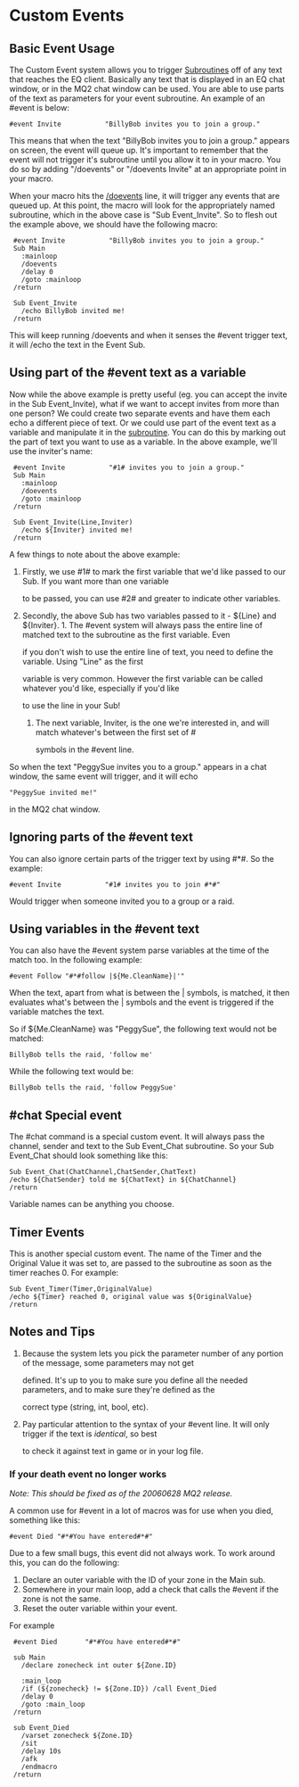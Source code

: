 # Custom Events

## Basic Event Usage

The Custom Event system allows you to trigger [Subroutines](../../documentation/subroutines.md) off of any text that reaches the EQ client. Basically any text that is displayed in an EQ chat window, or in the MQ2 chat window can be used. You are able to use parts of the text as parameters for your event subroutine. An example of an \#event is below:

```text
#event Invite           "BillyBob invites you to join a group."
```

This means that when the text "BillyBob invites you to join a group." appears on screen, the event will queue up. It's important to remember that the event will not trigger it's subroutine until you allow it to in your macro. You do so by adding "/doevents" or "/doevents Invite" at an appropriate point in your macro.

When your macro hits the [/doevents](../../commands/macro-commands/doevents.md) line, it will trigger any events that are queued up. At this point, the macro will look for the appropriately named subroutine, which in the above case is "Sub Event\_Invite". So to flesh out the example above, we should have the following macro:

```text
 #event Invite           "BillyBob invites you to join a group."
 Sub Main
   :mainloop
   /doevents
   /delay 0
   /goto :mainloop
 /return

 Sub Event_Invite
   /echo BillyBob invited me!
 /return
```

This will keep running /doevents and when it senses the \#event trigger text, it will /echo the text in the Event Sub.

## Using part of the \#event text as a variable

Now while the above example is pretty useful \(eg. you can accept the invite in the Sub Event\_Invite\), what if we want to accept invites from more than one person? We could create two separate events and have them each echo a different piece of text. Or we could use part of the event text as a variable and manipulate it in the [subroutine](../../documentation/subroutines.md). You can do this by marking out the part of text you want to use as a variable. In the above example, we'll use the inviter's name:

```text
 #event Invite           "#1# invites you to join a group."
 Sub Main
   :mainloop
   /doevents
   /goto :mainloop
 /return

 Sub Event_Invite(Line,Inviter)
   /echo ${Inviter} invited me!
 /return
```

A few things to note about the above example:

1. Firstly, we use \#1\# to mark the first variable that we'd like passed to our Sub. If you want more than one variable

   to be passed, you can use \#2\# and greater to indicate other variables.

2. Secondly, the above Sub has two variables passed to it - ${Line} and ${Inviter}. 1. The \#event system will always pass the entire line of matched text to the subroutine as the first variable. Even

   if you don't wish to use the entire line of text, you need to define the variable. Using "Line" as the first

   variable is very common. However the first variable can be called whatever you'd like, especially if you'd like

   to use the line in your Sub!

   1. The next variable, Inviter, is the one we're interested in, and will match whatever's between the first set of \#

      symbols in the \#event line.

So when the text "PeggySue invites you to a group." appears in a chat window, the same event will trigger, and it will echo

```text
"PeggySue invited me!"
```

in the MQ2 chat window.

## Ignoring parts of the \#event text

You can also ignore certain parts of the trigger text by using \#\*\#. So the example:

```text
#event Invite           "#1# invites you to join #*#"
```

Would trigger when someone invited you to a group or a raid.

## Using variables in the \#event text

You can also have the \#event system parse variables at the time of the match too. In the following example:

```text
#event Follow "#*#follow |${Me.CleanName}|'"
```

When the text, apart from what is between the \| symbols, is matched, it then evaluates what's between the \| symbols and the event is triggered if the variable matches the text.

So if ${Me.CleanName} was "PeggySue", the following text would not be matched:

`BillyBob tells the raid, 'follow me'`

While the following text would be:

`BillyBob tells the raid, 'follow PeggySue'`

## \#chat Special event

The \#chat command is a special custom event. It will always pass the channel, sender and text to the Sub Event\_Chat subroutine. So your Sub Event\_Chat should look something like this:

`Sub Event_Chat(ChatChannel,ChatSender,ChatText)`  
`/echo ${ChatSender} told me ${ChatText} in ${ChatChannel}`  
`/return`

Variable names can be anything you choose.

## Timer Events

This is another special custom event. The name of the Timer and the Original Value it was set to, are passed to the subroutine as soon as the timer reaches 0. For example:

`Sub Event_Timer(Timer,OriginalValue)`  
`/echo ${Timer} reached 0, original value was ${OriginalValue}`  
`/return`

## Notes and Tips

1. Because the system lets you pick the parameter number of any portion of the message, some parameters may not get

   defined. It's up to you to make sure you define all the needed parameters, and to make sure they're defined as the

   correct type \(string, int, bool, etc\).

2. Pay particular attention to the syntax of your \#event line. It will only trigger if the text is _identical_, so best

   to check it against text in game or in your log file.

### If your death event no longer works

_Note: This should be fixed as of the 20060628 MQ2 release._

A common use for \#event in a lot of macros was for use when you died, something like this:

`#event Died "#*#You have entered#*#"`

Due to a few small bugs, this event did not always work. To work around this, you can do the following:

1. Declare an outer variable with the ID of your zone in the Main sub.
2. Somewhere in your main loop, add a check that calls the \#event if the zone is not the same.
3. Reset the outer variable within your event.

For example

```text
 #event Died       "#*#You have entered#*#"

 sub Main
   /declare zonecheck int outer ${Zone.ID}

   :main_loop
   /if (${zonecheck} != ${Zone.ID}) /call Event_Died
   /delay 0
   /goto :main_loop
 /return

 sub Event_Died
   /varset zonecheck ${Zone.ID}
   /sit
   /delay 10s
   /afk
   /endmacro
 /return
```

